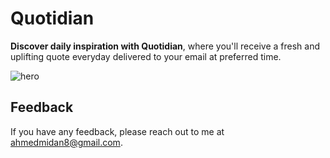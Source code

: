 # Quotidian

**Discover daily inspiration with Quotidian**, where you'll receive a fresh and uplifting quote everyday delivered to your email at preferred time.

![hero](app/public/og.jpg)

## Feedback

If you have any feedback, please reach out to me at ahmedmidan8@gmail.com.